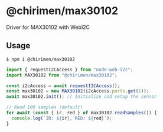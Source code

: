 # @chirimen/max30102

Driver for MAX30102 with WebI2C

## Usage

```
$ npm i @chirimen/max30102
```

```js
import { requestI2CAccess } from "node-web-i2c";
import MAX30102 from "@chirimen/max30102";

const i2cAccess = await requestI2CAccess();
const max30102 = new MAX30102(i2cAccess.ports.get(1));
await max30102.init(); // Initialize and setup the sensor

// Read 100 samples (default)
for await (const { ir, red } of max30102.readSamples()) {
  console.log(`IR: ${ir}, RED: ${red}`);
}
```
